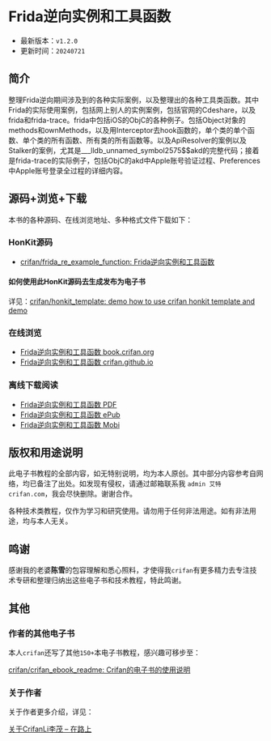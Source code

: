 # Frida逆向实例和工具函数

* 最新版本：`v1.2.0`
* 更新时间：`20240721`

## 简介

整理Frida逆向期间涉及到的各种实际案例，以及整理出的各种工具类函数。其中Frida的实际使用案例，包括网上别人的实例案例，包括官网的Cdeshare，以及frida和frida-trace。frida中包括iOS的ObjC的各种例子。包括Object对象的methods和ownMethods，以及用Interceptor去hook函数的，单个类的单个函数、单个类的所有函数、所有类的所有函数等。以及ApiResolver的案例以及Stalker的案例，尤其是___lldb_unnamed_symbol2575$$akd的完整代码；接着是frida-trace的实际例子，包括ObjC的akd中Apple账号验证过程、Preferences中Apple账号登录全过程的详细内容。

## 源码+浏览+下载

本书的各种源码、在线浏览地址、多种格式文件下载如下：

### HonKit源码

* [crifan/frida_re_example_function: Frida逆向实例和工具函数](https://github.com/crifan/frida_re_example_function)

#### 如何使用此HonKit源码去生成发布为电子书

详见：[crifan/honkit_template: demo how to use crifan honkit template and demo](https://github.com/crifan/honkit_template)

### 在线浏览

* [Frida逆向实例和工具函数 book.crifan.org](https://book.crifan.org/books/frida_re_example_function/website/)
* [Frida逆向实例和工具函数 crifan.github.io](https://crifan.github.io/frida_re_example_function/website/)

### 离线下载阅读

* [Frida逆向实例和工具函数 PDF](https://book.crifan.org/books/frida_re_example_function/pdf/frida_re_example_function.pdf)
* [Frida逆向实例和工具函数 ePub](https://book.crifan.org/books/frida_re_example_function/epub/frida_re_example_function.epub)
* [Frida逆向实例和工具函数 Mobi](https://book.crifan.org/books/frida_re_example_function/mobi/frida_re_example_function.mobi)

## 版权和用途说明

此电子书教程的全部内容，如无特别说明，均为本人原创。其中部分内容参考自网络，均已备注了出处。如发现有侵权，请通过邮箱联系我 `admin 艾特 crifan.com`，我会尽快删除。谢谢合作。

各种技术类教程，仅作为学习和研究使用。请勿用于任何非法用途。如有非法用途，均与本人无关。

## 鸣谢

感谢我的老婆**陈雪**的包容理解和悉心照料，才使得我`crifan`有更多精力去专注技术专研和整理归纳出这些电子书和技术教程，特此鸣谢。

## 其他

### 作者的其他电子书

本人`crifan`还写了其他`150+`本电子书教程，感兴趣可移步至：

[crifan/crifan_ebook_readme: Crifan的电子书的使用说明](https://github.com/crifan/crifan_ebook_readme)

### 关于作者

关于作者更多介绍，详见：

[关于CrifanLi李茂 – 在路上](https://www.crifan.org/about/)
